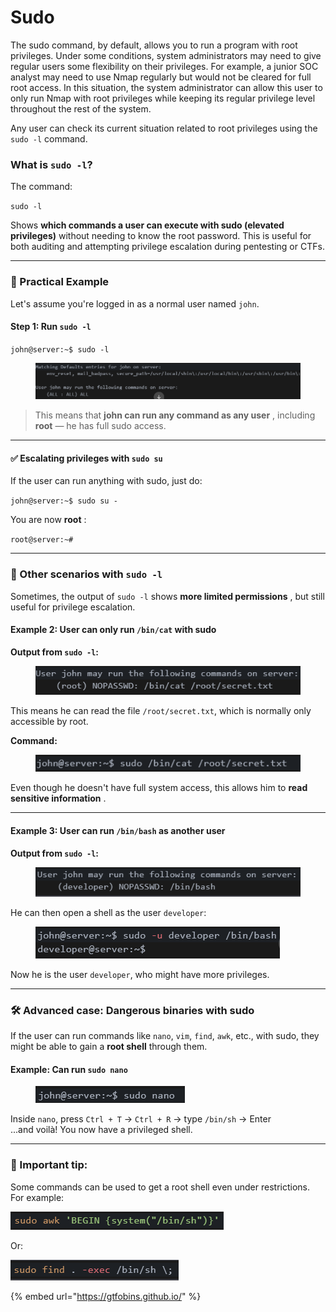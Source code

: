 # Sudo

The sudo command, by default, allows you to run a program with root privileges. Under some conditions, system administrators may need to give regular users some flexibility on their privileges. For example, a junior SOC analyst may need to use Nmap regularly but would not be cleared for full root access. In this situation, the system administrator can allow this user to only run Nmap with root privileges while keeping its regular privilege level throughout the rest of the system.

Any user can check its current situation related to root privileges using the `sudo -l` command.

### What is `sudo -l`?

The command:

`sudo -l`

Shows **which commands a user can execute with sudo (elevated privileges)** without needing to know the root password. This is useful for both auditing and attempting privilege escalation during pentesting or CTFs.

***

### 🧪 Practical Example

Let's assume you're logged in as a normal user named `john`.

#### Step 1: Run `sudo -l`

`john@server:~$ sudo -l`

<figure><img src="../../../.gitbook/assets/image (9).png" alt=""><figcaption></figcaption></figure>

> This means that **john can run any command as any user** , including **root** — he has full sudo access.

***

#### ✅ Escalating privileges with `sudo su`

If the user can run anything with sudo, just do:

`john@server:~$ sudo su -`

You are now **root** :

`root@server:~#`

***

### 🧩 Other scenarios with `sudo -l`

Sometimes, the output of `sudo -l` shows **more limited permissions** , but still useful for privilege escalation.

#### Example 2: User can only run `/bin/cat` with sudo

**Output from `sudo -l`:**

<div align="left"><figure><img src="../../../.gitbook/assets/image (1) (1).png" alt=""><figcaption></figcaption></figure></div>

This means he can read the file `/root/secret.txt`, which is normally only accessible by root.

**Command:**

<div align="left"><figure><img src="../../../.gitbook/assets/image (2) (1).png" alt=""><figcaption></figcaption></figure></div>

Even though he doesn't have full system access, this allows him to **read sensitive information** .

***

#### Example 3: User can run `/bin/bash` as another user

**Output from `sudo -l`:**

<div align="left"><figure><img src="../../../.gitbook/assets/image (3) (1).png" alt=""><figcaption></figcaption></figure></div>

He can then open a shell as the user `developer`:

<div align="left"><figure><img src="../../../.gitbook/assets/image (4) (1).png" alt=""><figcaption></figcaption></figure></div>

Now he is the user `developer`, who might have more privileges.

***

### 🛠️ Advanced case: Dangerous binaries with sudo

If the user can run commands like `nano`, `vim`, `find`, `awk`, etc., with sudo, they might be able to gain a **root shell** through them.

#### Example: Can run `sudo nano`

<div align="left"><figure><img src="../../../.gitbook/assets/image (5) (1).png" alt=""><figcaption></figcaption></figure></div>

Inside `nano`, press `Ctrl + T` → `Ctrl + R` → type `/bin/sh` → Enter\
...and voilà! You now have a privileged shell.

***

### 📌 Important tip:

Some commands can be used to get a root shell even under restrictions. For example:

![](<../../../.gitbook/assets/image (6) (1).png>)

Or:

![](<../../../.gitbook/assets/image (7) (1).png>)

{% embed url="https://gtfobins.github.io/" %}
